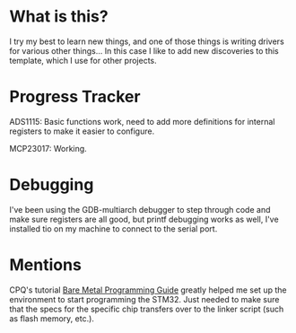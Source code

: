# What is this?

I try my best to learn new things, and one of those things is writing drivers for various other things... In this case I like to add new discoveries to this template, which I use for other projects. 

# Progress Tracker

ADS1115: Basic functions work, need to add more definitions for internal registers to make it easier to configure. 

MCP23017: Working.

# Debugging

I've been using the GDB-multiarch debugger to step through code and make sure registers are all good, but printf debugging works as well, I've installed tio on my machine to connect to the serial port. 

# Mentions
CPQ's tutorial [Bare Metal Programming Guide](https://github.com/cpq/bare-metal-programming-guide) greatly helped me set up the environment to start programming the STM32. Just needed to make sure that the specs for the specific chip transfers over to the linker script (such as flash memory, etc.).
